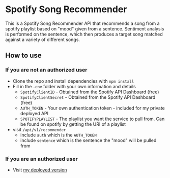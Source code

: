 # Spotify Song Recommender

This is a Spotify Song Recommender API that recommends a song from a spotify playlist based on "mood" given from a sentence.
Sentiment analysis is performed on the sentence, which then produces a target song matched against a variety of different songs.

## How to use

### If you are not an authorized user

* Clone the repo and install dependencies with `npm install`
* Fill in the `.env` folder with your own information and details
  * `SpotifyClientID` - Obtained from the Spotify API Dashboard (free)
  * `SpotifyClientSecret` - Obtained from the Spotify API Dashboard (free)
  * `AUTH_TOKEN` - Your own authentication token - included for my private deployed API
  * `SPOTIFYPLAYLIST` - The playlist you want the service to pull from. Can be found on spotify by getting the URI of a playlist
* visit `/api/v1/recommender`
  * include `auth` which is the `AUTH_TOKEN`
  * include `sentence` which is the sentence the "mood" will be pulled from

### If you are an authorized user

* Visit [my deployed version](https://spotify-mood.herokuapp.com/)
